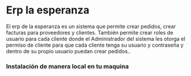 # Erp la esperanza

 El erp de la esperanza es un sistema que permite crear pedidos, crear facturas para proveedores y clientes. También permite crear roles de usuario para cada cliente donde el Administrador del sistema les otorga el permiso de cliente para que cada cliente tenga su usuario y contraseña y dentro de su propio usuario puedan crear pedidos..

 ### Instalación de manera local en tu maquina